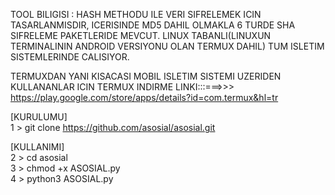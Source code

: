 

TOOL BILIGISI : HASH METHODU ILE VERI SIFRELEMEK ICIN TASARLANMISDIR, ICERISINDE MD5 DAHIL OLMAKLA 6 TURDE SHA SIFRELEME PAKETLERIDE MEVCUT.
LINUX TABANLI(LINUXUN TERMINALININ ANDROID VERSIYONU OLAN TERMUX DAHIL) TUM ISLETIM SISTEMLERINDE CALISIYOR.

TERMUXDAN YANI KISACASI MOBIL ISLETIM SISTEMI UZERIDEN KULLANANLAR ICIN TERMUX INDIRME LINKI:::===>>> https://play.google.com/store/apps/details?id=com.termux&hl=tr

[KURULUMU]  
1 > git clone https://github.com/asosial/asosial.git 
                                            
[KULLANIMI]                                
2 > cd asosial                             
3 > chmod +x ASOSIAL.py                    
4 > python3 ASOSIAL.py                     

